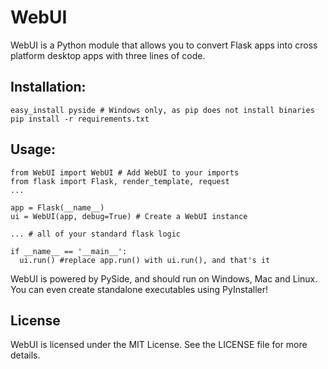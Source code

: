 WebUI
=====

WebUI is a Python module that allows you to convert Flask apps into cross platform desktop apps with three lines of code.

Installation:
-------
```
easy_install pyside # Windows only, as pip does not install binaries  
pip install -r requirements.txt
```

Usage:
------
```
from WebUI import WebUI # Add WebUI to your imports
from flask import Flask, render_template, request
...

app = Flask(__name__)
ui = WebUI(app, debug=True) # Create a WebUI instance

... # all of your standard flask logic

if __name__ == '__main__':
  ui.run() #replace app.run() with ui.run(), and that's it
```

WebUI is powered by PySide, and should run on Windows, Mac and Linux. You can even create standalone executables using PyInstaller!

License
------
WebUI is licensed under the MIT License. See the LICENSE file for more details.
